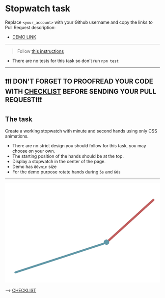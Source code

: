 # Stopwatch task

Replace `<your_account>` with your Github username and copy the links to Pull Request description:

- [DEMO LINK](https://Radymyr.github.io/layout_stop-watch/)

---

> Follow [this instructions](https://github.com/mate-academy/layout_task-guideline#how-to-solve-the-layout-tasks-on-github)

- There are no tests for this task so don't run `npm test`

---

## ❗️❗️❗️ DON'T FORGET TO PROOFREAD YOUR CODE WITH [CHECKLIST](https://github.com/mate-academy/layout_stop-watch/blob/master/checklist.md) BEFORE SENDING YOUR PULL REQUEST❗️❗️❗️

## The task

Create a working stopwatch with minute and second hands using only CSS animations.

- There are no strict design you should follow for this task, you may choose on your own.
- The starting position of the hands should be at the top.
- Display a stopwatch in the center of the page.
- Demo has `80vmin` size
- For the demo purpose rotate hands during `5s` and `60s`

---

![demo](stopwatch.png)

--> [CHECKLIST](https://github.com/mate-academy/layout_stop-watch/blob/master/checklist.md)
